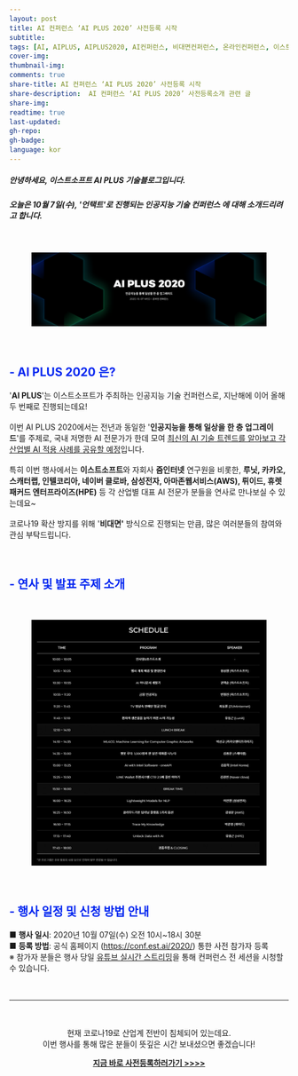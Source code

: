 ```yaml
---
layout: post
title: AI 컨퍼런스 ‘AI PLUS 2020’ 사전등록 시작
subtitle:
tags: [AI, AIPLUS, AIPLUS2020, AI컨퍼런스, 비대면컨퍼런스, 온라인컨퍼런스, 이스트소프트, 인공지능, 인공지능컨퍼런스, 줌인터넷]
cover-img:
thumbnail-img:
comments: true
share-title: AI 컨퍼런스 ‘AI PLUS 2020’ 사전등록 시작
share-description:  AI 컨퍼런스 ‘AI PLUS 2020’ 사전등록소개 관련 글
share-img: 
readtime: true
last-updated:
gh-repo:
gh-badge:
language: kor
---
```


<!-- wp:heading {"level":5} -->
<h5>안녕하세요, 이스트소프트 AI PLUS 기술블로그입니다.</h5>
<!-- /wp:heading -->
<!-- wp:heading {"level":5,"textColor":"accent"} -->
<h5 class="has-accent-color has-text-color">오늘은 <strong>10월 7일(수)</strong>, '언택트'로 진행되는 인공지능 기술 컨퍼런스 <strong><AI PLUS 2020></strong>에 대해 소개드리려고 합니다.</h5>
<!-- /wp:heading -->

<!-- wp:spacer {"height":20} -->
<div style="height:20px" aria-hidden="true" class="wp-block-spacer"></div>
<!-- /wp:spacer -->

<!-- wp:image {"align":"full"} -->
<center>
<figure class="wp-block-image alignfull">
<a class="wp-editor-md-post-content-link" href="/assets/img/2020/0925/1.png">
<img src="/assets/img/2020/0925/1.png" alt="" />
</a>
</figure>
</center>
<!-- /wp:image -->

<!-- wp:spacer {"height":20} -->
<div style="height:20px" aria-hidden="true" class="wp-block-spacer"></div>
<!-- /wp:spacer -->

<!-- wp:heading {"style":{"color":{"text":"#0226f0"}}} -->
<h2 class="has-text-color" style="color:#0226f0"><strong>- AI PLUS 2020 은?</strong></h2>
<!-- /wp:heading -->

<!-- wp:paragraph -->
<p>'<strong>AI PLUS</strong>'는 이스트소프트가 주최하는 인공지능 기술 컨퍼런스로, 지난해에 이어 올해 두 번째로 진행되는데요!<br><br>이번 AI PLUS 2020에서는 전년과 동일한&nbsp;'<strong>인공지능을 통해 일상을 한 층 업그레이드</strong>'를 주제로,&nbsp;국내 저명한 AI 전문가가 한데 모여&nbsp;<span style="text-decoration: underline;">최신의 AI 기술 트렌드를 알아보고 각 산업별 AI 적용 사례를 공유할 예정</span>입니다.<br><br>특히 이번 행사에서는&nbsp;<strong>이스트소프트</strong>와 자회사&nbsp;<strong>줌인터넷</strong>&nbsp;연구원을 비롯한,&nbsp;<strong>루닛, 카카오, 스캐터랩, 인텔코리아, 네이버 클로바, 삼성전자, 아마존웹서비스(AWS), 뤼이드, 휴렛패커드 엔터프라이즈(HPE)</strong>&nbsp;등 각 산업별 대표 AI 전문가 분들을 연사로 만나보실 수 있는데요~<br><br>코로나19 확산 방지를 위해&nbsp;'<strong>비대면'</strong>&nbsp;방식으로 진행되는 만큼, 많은 여러분들의 참여와 관심 부탁드립니다.</p>
<!-- /wp:paragraph -->

<!-- wp:spacer {"height":20} -->
<div style="height:20px" aria-hidden="true" class="wp-block-spacer"></div>
<!-- /wp:spacer -->

<!-- wp:heading {"style":{"color":{"text":"#0226f0"}}} -->
<h2 class="has-text-color" style="color:#0226f0">- <strong>연사&nbsp;및&nbsp;발표&nbsp;주제&nbsp;소개</strong></h2>
<!-- /wp:heading -->

<!-- wp:spacer {"height":20} -->
<div style="height:20px" aria-hidden="true" class="wp-block-spacer"></div>
<!-- /wp:spacer -->

<!-- wp:image {"align":"center","id":1103,"sizeSlug":"large"} -->
<div class="wp-block-image"><figure class="aligncenter size-large">
<a class="wp-editor-md-post-content-link" href="/assets/img/2020/0925/2.jpeg">
<img src="/assets/img/2020/0925/2.jpeg" alt="" />
</a>
</figure></div>
<!-- /wp:image -->

<!-- wp:spacer {"height":20} -->
<div style="height:20px" aria-hidden="true" class="wp-block-spacer"></div>
<!-- /wp:spacer -->

<!-- wp:heading {"style":{"color":{"text":"#0226f0"}}} -->
<h2 class="has-text-color" style="color:#0226f0">- <strong>행사&nbsp;일정&nbsp;및&nbsp;신청&nbsp;방법&nbsp;안내</strong></h2>
<!-- /wp:heading -->

<!-- wp:paragraph -->
<p>■ <strong>행사 일시</strong>: 2020년 10월 07일(수)&nbsp;오전 10시~18시 30분<br>■ <strong>등록 방법</strong>: 공식 홈페이지 (<a href="https://conf.est.ai/2020/">https://conf.est.ai/2020/</a>) 통한 사전 참가자 등록<br>※ 참가자 분들은 행사 당일&nbsp;<span style="text-decoration: underline;">유튜브 실시간 스트리밍</span>을 통해 컨퍼런스 전 세션을 시청할 수 있습니다.</p>
<!-- /wp:paragraph -->

<!-- wp:spacer {"height":20} -->
<div style="height:20px" aria-hidden="true" class="wp-block-spacer"></div>
<!-- /wp:spacer -->

<!-- wp:separator -->
<hr class="wp-block-separator"/>
<!-- /wp:separator -->

<!-- wp:spacer {"height":20} -->
<div style="height:20px" aria-hidden="true" class="wp-block-spacer"></div>
<!-- /wp:spacer -->

<!-- wp:paragraph {"align":"center"} -->
<p class="has-text-align-center"><center><p class="has-text-align-center">현재 코로나19로 산업계 전반이 침체되어 있는데요.<br>이번 행사를 통해 많은 분들이 뜻깊은 시간 보내셨으면 좋겠습니다!</p></center></p>
<!-- /wp:paragraph -->

<!-- wp:paragraph {"align":"center","style":{"color":{"text":"#0226f0"}}} -->
<p class="has-text-align-center has-text-color" style="color:#0226f0"><center><p class="has-text-align-center has-text-color" style="color:#0226f0"><strong><a rel="noreferrer noopener" href="https://conf.est.ai/2020/" target="_blank">지금 바로 사전등록하러가기 &gt;&gt;&gt;&gt;</a></strong></p></center></p>
<!-- /wp:paragraph -->
